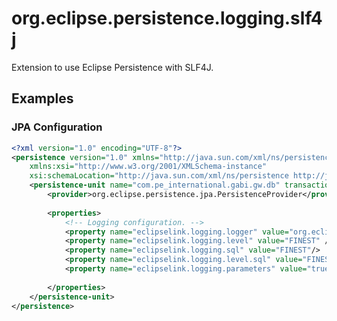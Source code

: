 org.eclipse.persistence.logging.slf4j
=====================================

Extension to use Eclipse Persistence with SLF4J.

Examples
-------------

### JPA Configuration ######
```xml
<?xml version="1.0" encoding="UTF-8"?>
<persistence version="1.0" xmlns="http://java.sun.com/xml/ns/persistence" 
    xmlns:xsi="http://www.w3.org/2001/XMLSchema-instance" 
    xsi:schemaLocation="http://java.sun.com/xml/ns/persistence http://java.sun.com/xml/ns/persistence/persistence_1_0.xsd">
    <persistence-unit name="com.pe_international.gabi.gw.db" transaction-type="RESOURCE_LOCAL">
        <provider>org.eclipse.persistence.jpa.PersistenceProvider</provider>
                
        <properties>
            <!-- Logging configuration. -->
            <property name="eclipselink.logging.logger" value="org.eclipse.persistence.logging.slf4j.Slf4jSessionLogger" />
            <property name="eclipselink.logging.level" value="FINEST" />
            <property name="eclipselink.logging.sql" value="FINEST"/>
            <property name="eclipselink.logging.level.sql" value="FINEST"/>
            <property name="eclipselink.logging.parameters" value="true"/>
            
        </properties>
    </persistence-unit>
</persistence> 
```